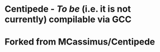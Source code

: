 # Centipede - *To be* (i.e. it is not currently) compilable via GCC
# Forked from MCassimus/Centipede

